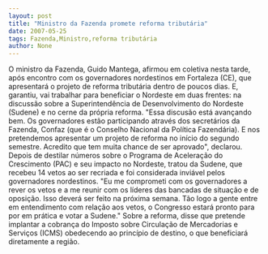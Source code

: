 ```yaml
---
layout: post
title: "Ministro da Fazenda promete reforma tributária"
date: 2007-05-25
tags: Fazenda,Ministro,reforma tributária
author: None
---
```

O ministro da Fazenda, Guido Mantega, afirmou em coletiva nesta tarde, ap&oacute;s encontro com os governadores nordestinos em Fortaleza (CE), que apresentar&aacute; o projeto de reforma tribut&aacute;ria dentro de poucos dias. E, garantiu, vai trabalhar para beneficiar o Nordeste em duas frentes: na discuss&atilde;o sobre a Superintend&ecirc;ncia de Desenvolvimento do Nordeste (Sudene) e no cerne da pr&oacute;pria reforma.
&quot;Essa discus&atilde;o est&aacute; avan&ccedil;ando bem. Os governadores est&atilde;o participando atrav&eacute;s dos secret&aacute;rios da Fazenda, Confaz (que &eacute; o Conselho Nacional da Pol&iacute;tica Fazend&aacute;ria). E nos pretendemos apresentar um projeto de reforma no in&iacute;cio do segundo semestre. Acredito que tem muita chance de ser aprovado&quot;, declarou.
Depois de destilar n&uacute;meros sobre o Programa de Acelera&ccedil;&atilde;o do Crescimento (PAC) e seu impacto no Nordeste, tratou da Sudene, que recebeu 14 vetos ao ser recriada e foi considerada invi&aacute;vel pelos governadores nordestinos. &quot;Eu me comprometi com os governadores a rever os vetos e a me reunir com os l&iacute;deres das bancadas de situa&ccedil;&atilde;o e de oposi&ccedil;&atilde;o. Isso dever&aacute; ser feito na pr&oacute;xima semana. T&atilde;o logo a gente entre em entendimento com rela&ccedil;&atilde;o aos vetos, o Congresso estar&aacute; pronto para por em pr&aacute;tica e votar a Sudene.&quot;
Sobre a reforma, disse que pretende implantar a cobran&ccedil;a do Imposto sobre Circula&ccedil;&atilde;o de Mercadorias e Servi&ccedil;os (ICMS) obedecendo ao princ&iacute;pio de destino, o que beneficiar&aacute; diretamente a regi&atilde;o. 